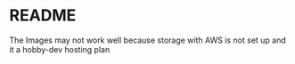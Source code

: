 # README

The Images may not work well because storage with AWS is not set up and it a hobby-dev hosting plan
